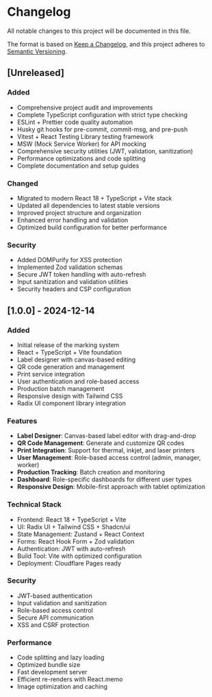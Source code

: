 # Changelog

All notable changes to this project will be documented in this file.

The format is based on [Keep a Changelog](https://keepachangelog.com/en/1.0.0/),
and this project adheres to [Semantic Versioning](https://semver.org/spec/v2.0.0.html).

## [Unreleased]

### Added
- Comprehensive project audit and improvements
- Complete TypeScript configuration with strict type checking
- ESLint + Prettier code quality automation
- Husky git hooks for pre-commit, commit-msg, and pre-push
- Vitest + React Testing Library testing framework
- MSW (Mock Service Worker) for API mocking
- Comprehensive security utilities (JWT, validation, sanitization)
- Performance optimizations and code splitting
- Complete documentation and setup guides

### Changed
- Migrated to modern React 18 + TypeScript + Vite stack
- Updated all dependencies to latest stable versions
- Improved project structure and organization
- Enhanced error handling and validation
- Optimized build configuration for better performance

### Security
- Added DOMPurify for XSS protection
- Implemented Zod validation schemas
- Secure JWT token handling with auto-refresh
- Input sanitization and validation utilities
- Security headers and CSP configuration

## [1.0.0] - 2024-12-14

### Added
- Initial release of the marking system
- React + TypeScript + Vite foundation
- Label designer with canvas-based editing
- QR code generation and management
- Print service integration
- User authentication and role-based access
- Production batch management
- Responsive design with Tailwind CSS
- Radix UI component library integration

### Features
- **Label Designer**: Canvas-based label editor with drag-and-drop
- **QR Code Management**: Generate and customize QR codes
- **Print Integration**: Support for thermal, inkjet, and laser printers
- **User Management**: Role-based access control (admin, manager, worker)
- **Production Tracking**: Batch creation and monitoring
- **Dashboard**: Role-specific dashboards for different user types
- **Responsive Design**: Mobile-first approach with tablet optimization

### Technical Stack
- Frontend: React 18 + TypeScript + Vite
- UI: Radix UI + Tailwind CSS + Shadcn/ui
- State Management: Zustand + React Context
- Forms: React Hook Form + Zod validation
- Authentication: JWT with auto-refresh
- Build Tool: Vite with optimized configuration
- Deployment: Cloudflare Pages ready

### Security
- JWT-based authentication
- Input validation and sanitization
- Role-based access control
- Secure API communication
- XSS and CSRF protection

### Performance
- Code splitting and lazy loading
- Optimized bundle size
- Fast development server
- Efficient re-renders with React.memo
- Image optimization and caching